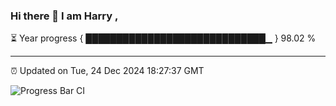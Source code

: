 ### Hi there 👋 I am Harry , 

⏳ Year progress { █████████████████████████████▁ } 98.02 %

---

⏰ Updated on Tue, 24 Dec 2024 18:27:37 GMT

![Progress Bar CI](https://github.com/duykhang68/duykhang68/workflows/Progress%20Bar%20CI/badge.svg)
